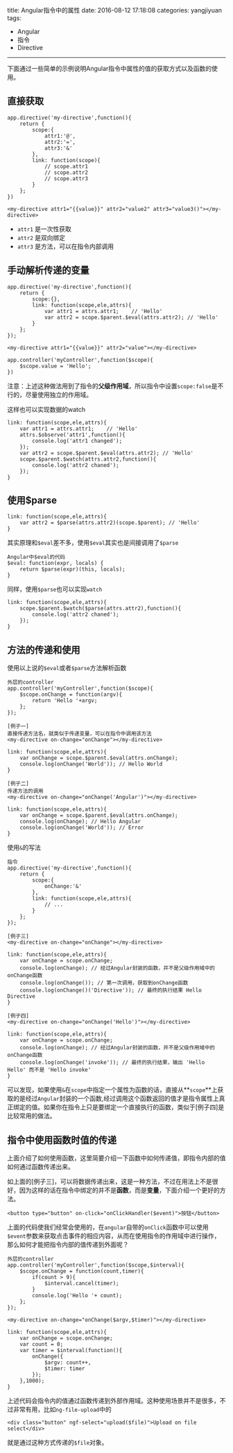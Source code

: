 title: Angular指令中的属性
date: 2016-08-12 17:18:08
categories: yangjiyuan
tags:
- Angular
- 指令
- Directive
---

下面通过一些简单的示例说明Angular指令中属性的值的获取方式以及函数的使用。

<!--more-->
## 直接获取

```
app.directive('my-directive',function(){
	return {
		scope:{
			attr1:'@',
			attr2:'=',
			attr3:'&'
		},
		link: function(scope){
			// scope.attr1
			// scope.attr2
			// scope.attr3
		}
	};
})

<my-directive attr1="{{value}}" attr2="value2" attr3="value3()"></my-directive>
```

- `attr1` 是一次性获取
- `attr2` 是双向绑定
- `attr3` 是方法，可以在指令内部调用

## 手动解析传递的变量

```
app.directive('my-directive',function(){
	return {
		scope:{},
		link: function(scope,ele,attrs){
			var attr1 = attrs.attr1;    // 'Hello'
			var attr2 = scope.$parent.$eval(attrs.attr2); // 'Hello'
		}
	};
});

<my-directive attr1="{{value}}" attr2="value"></my-directive>

app.controller('myController',function($scope){
	$scope.value = 'Hello';
})
```
注意：上述这种做法用到了指令的**父级作用域**，所以指令中设置`scope:false`是不行的，尽量使用独立的作用域。

这样也可以实现数据的watch

```
link: function(scope,ele,attrs){
	var attr1 = attrs.attr1;    // 'Hello'
	attrs.$observe('attr1',function(){
		console.log('attr1 changed');
	});
	var attr2 = scope.$parent.$eval(attrs.attr2); // 'Hello'
	scope.$parent.$watch(attrs.attr2,function(){
		console.log('attr2 chaned');
	});
}
```

## 使用$parse

```
link: function(scope,ele,attrs){
	var attr2 = $parse(attrs.attr2)(scope.$parent); // 'Hello'
}
```
其实原理和`$eval`差不多，使用`$eval`其实也是间接调用了`$parse`

```
Angular中$eval的代码
$eval: function(expr, locals) {
	return $parse(expr)(this, locals);
}
```
同样，使用`$parse`也可以实现`watch`

```
link: function(scope,ele,attrs){
	scope.$parent.$watch($parse(attrs.attr2),function(){
		console.log('attr2 chaned');
	});
}
```

## 方法的传递和使用

使用以上说的`$eval`或者`$parse`方法解析函数

```
外层的controller
app.controller('myController',function($scope){
	$scope.onChange = function(argv){
		return 'Hello '+argv;
	};
});
```

```
[例子一]
直接传递方法名，就类似于传递变量，可以在指令中调用该方法
<my-directive on-change="onChange"></my-directive>

link: function(scope,ele,attrs){
	var onChange = scope.$parent.$eval(attrs.onChange);
	console.log(onChange('World')); // Hello World
}
```

```
[例子二]
传递方法的调用
<my-directive on-change="onChange('Angular')"></my-directive>

link: function(scope,ele,attrs){
	var onChange = scope.$parent.$eval(attrs.onChange);
	console.log(onChange); // Hello Angular
	console.log(onChange('World')); // Error
}
```
使用`&`的写法

```
指令
app.directive('my-directive',function(){
	return {
		scope:{
			onChange:'&'
		},
		link: function(scope,ele,attrs){
			// ...
		}
	};
});
```

```
[例子三]
<my-directive on-change="onChange"></my-directive>

link: function(scope,ele,attrs){
	var onChange = scope.onChange;
	console.log(onChange); // 经过Angular封装的函数，并不是父级作用域中的onChange函数
	console.log(onChange()); // 第一次调用，获取到onChange函数
	console.log(onChange()('Directive')); // 最终的执行结果 Hello Directive
}
```

```
[例子四]
<my-directive on-change="onChange('Hello')"></my-directive>

link: function(scope,ele,attrs){
	var onChange = scope.onChange;
	console.log(onChange); // 经过Angular封装的函数，并不是父级作用域中的onChange函数
	console.log(onChange('invoke')); // 最终的执行结果，输出 'Hello Hello' 而不是 'Hello invoke'
}
```
可以发现，如果使用`&`在`scope`中指定一个属性为函数的话，直接从**`scope`**上获取的是经过`Angular`封装的一个函数,经过调用这个函数返回的值才是指令属性上真正绑定的值。如果你在指令上只是要绑定一个直接执行的函数，类似于[例子四]是比较常用的做法。

## 指令中使用函数时值的传递

上面介绍了如何使用函数，这里简要介绍一下函数中如何传递值，即指令内部的值如何通过函数传递出来。

如上面的[例子三]，可以将数据传递出来，这是一种方法，不过在用法上不是很好，因为这样的话在指令中绑定的并不是**函数**，而是**变量**，下面介绍一个更好的方法。

```
<button type="button" on-click="onClickHandler($event)">按钮</button>
```
上面的代码使我们经常会使用的，在`angular`自带的`onClick`函数中可以使用`$event`参数来获取点击事件的相应内容，从而在使用指令的作用域中进行操作，那么如何才能把指令内部的值传递到外面呢？

```
外层的controller
app.controller('myController',function($scope,$interval){
	$scope.onChange = function(count,timer){
		if(count > 9){
			$interval.cancel(timer);
		}
		console.log('Hello '+ count);
	};
});
```

```
<my-directive on-change="onChange($argv,$timer)"></my-directive>

link: function(scope,ele,attrs){
	var onChange = scope.onChange;
	var count = 0;
	var timer = $interval(function(){
		onChange({
			$argv: count++,
			$timer: timer
		});
	},1000);
}
```
上述代码会指令内的值通过函数传递到外部作用域。这种使用场景并不是很多，不过非常有用，比如`ng-file-upload`中的

```
<div class="button" ngf-select="upload($file)">Upload on file select</div>
```
就是通过这种方式传递的`$file`对象。
